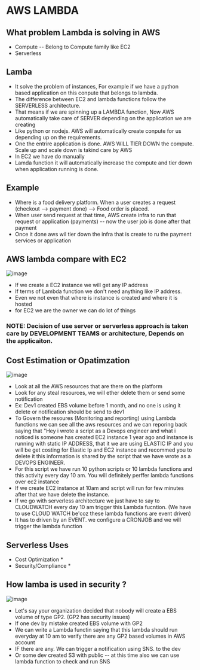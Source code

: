 # AWS LAMBDA

What problem Lambda is solving in AWS
--
- Compute -- Belong to Compute family like EC2 
- Serverless

Lamba
--
- It solve the problem of instances, For example if we have a python based application on this conpute that belongs to lambda.
- The difference between EC2 and lambda functions follow the SERVERLESS architecture.
- That means if we are spinning up a LAMBDA function, Now AWS automatically take care of SERVER depending on the application we are creating
- Like python or nodejs. AWS will automatically create conpute for us depending up on the requirements.
- One the entrire application is done. AWS WILL TIER DOWN the compute. Scale up and scale down is takind care by AWS
- In EC2 we have do manually
- Lamda function it will automatically increase the compute and tier down when application running is done.

Example
--
- Where is a food delivery platform. When a user creates a request (checkout --> payment done) --> Food order is placed.
- When user send request at that time, AWS create infra to run that request or application (payments) -- now the user job is done after that payment
- Once it done aws wil tier down the infra that is create to ru the payment services or application

AWS lambda compare with EC2
--
![image](https://github.com/pavankumar0077/Complete-DevOps/assets/40380941/aeb2e856-c6d5-435e-8ced-f378e842bf3c)
- If we create a EC2 instance we will get any IP address
- If terms of Lambda function we don't need anything like IP address.
- Even we not even that where is instance is created and where it is hosted
- for EC2 we are the owner we can do lot of things

### NOTE: Decision of use server or serverless approach is taken care by DEVELOPMENT TEAMS or architecture, Depends on the applicaiton.

Cost Estimation or Opatimzation
--
![image](https://github.com/pavankumar0077/Complete-DevOps/assets/40380941/193999af-f9d3-4916-8354-cf91b38ee55a)
- Look at all the AWS resources that are there on the platform
- Look for any steal resources, we will ether delete them or send some notification
- Ex: Dev1 created EBS volume before 1 month, and no one is using it delete or notification should be send to dev1
- To Govern the resoures (Monitoring and reporting) using Lambda functions we can see all the aws resources and we can reporing back saying that "Hey i wrote a script as a Devops engineer
and what i noticed is someone has created EC2 instance 1 year ago and instance is running with static IP ADDRESS, that it we are using ELASTIC IP and you will be get costing for Elastic Ip and
EC2 instance and recommed you to delete it this information is shared by the script that we have wrote as a DEVOPS ENGINEER.
- For this script we have run 10 python scripts or 10 lambda functions and this activity every day 10 am. You will definitely perffer lambda functions over ec2 instance
- If we create EC2 instance at 10am and script will run for few minutes after that we have delete the instance.
- If we go with serverless architecture we just have to say to CLOUDWATCH every day 10 am trigger this Lambda fucntion. (We have to use CLOUD WATCH be'coz these lambda functions are event driven)
- It has to driven by an EVENT. we configure a CRONJOB and we will trigger the lambda function

Serverless Uses
--
- Cost Optimization *
- Security/Compliance *

 How lamba is used in security ?
 --
 ![image](https://github.com/pavankumar0077/Complete-DevOps/assets/40380941/0c48b13c-aa53-4648-8a8f-91925d9754a6)
 - Let's say your organization decided that nobody will create a EBS volume of type GP2. (GP2 has security issues)
 - If one dev by mistake created EBS volume with GP2
 - We can write a Lambda functin saying that this lambda should run everyday at 10 am to verify there are any GP2 based volumes in AWS account
 - IF there are any. We can trigger a notification using SNS. to the dev
 - Or some dev created S3 with public -- at this time also we can use lambda function to check and run SNS



